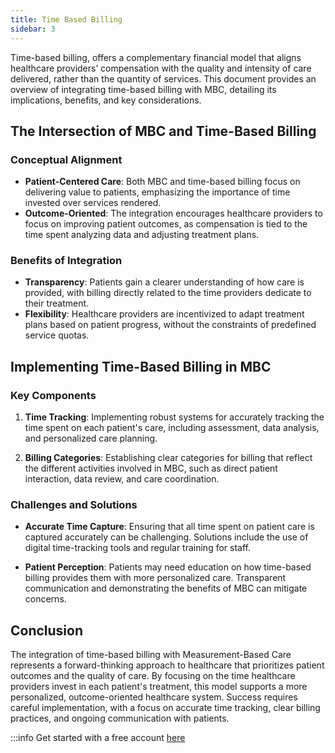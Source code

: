 ```yaml
---
title: Time Based Billing
sidebar: 3
---
```



Time-based billing, offers a complementary financial model that aligns healthcare providers’ compensation with the quality and intensity of care delivered, rather than the quantity of services. This document provides an overview of integrating time-based billing with MBC, detailing its implications, benefits, and key considerations.

## The Intersection of MBC and Time-Based Billing

### Conceptual Alignment

- **Patient-Centered Care**: Both MBC and time-based billing focus on delivering value to patients, emphasizing the importance of time invested over services rendered.
- **Outcome-Oriented**: The integration encourages healthcare providers to focus on improving patient outcomes, as compensation is tied to the time spent analyzing data and adjusting treatment plans.

### Benefits of Integration

- **Transparency**: Patients gain a clearer understanding of how care is provided, with billing directly related to the time providers dedicate to their treatment.
- **Flexibility**: Healthcare providers are incentivized to adapt treatment plans based on patient progress, without the constraints of predefined service quotas.

## Implementing Time-Based Billing in MBC

### Key Components

1. **Time Tracking**: Implementing robust systems for accurately tracking the time spent on each patient's care, including assessment, data analysis, and personalized care planning.
   
2. **Billing Categories**: Establishing clear categories for billing that reflect the different activities involved in MBC, such as direct patient interaction, data review, and care coordination.

### Challenges and Solutions

- **Accurate Time Capture**: Ensuring that all time spent on patient care is captured accurately can be challenging. Solutions include the use of digital time-tracking tools and regular training for staff.
   
- **Patient Perception**: Patients may need education on how time-based billing provides them with more personalized care. Transparent communication and demonstrating the benefits of MBC can mitigate concerns.

## Conclusion

The integration of time-based billing with Measurement-Based Care represents a forward-thinking approach to healthcare that prioritizes patient outcomes and the quality of care. By focusing on the time healthcare providers invest in each patient's treatment, this model supports a more personalized, outcome-oriented healthcare system. Success requires careful implementation, with a focus on accurate time tracking, clear billing practices, and ongoing communication with patients.

:::info  Get started with a free account [here](https://app.akello.io/signup)